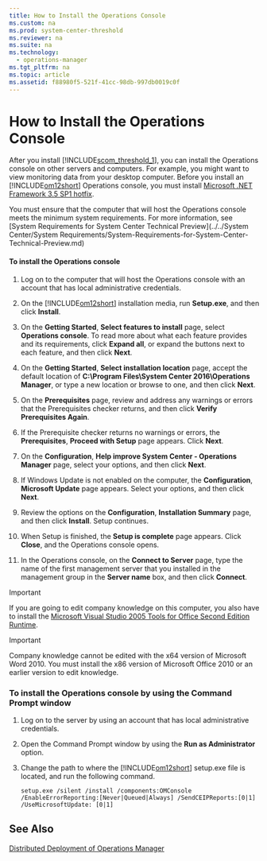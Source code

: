 ```yaml
---
title: How to Install the Operations Console
ms.custom: na
ms.prod: system-center-threshold
ms.reviewer: na
ms.suite: na
ms.technology: 
  - operations-manager
ms.tgt_pltfrm: na
ms.topic: article
ms.assetid: f88980f5-521f-41cc-98db-997db0019c0f
---
```

# How to Install the Operations Console
After you install [!INCLUDE[scom_threshold_1](../../Token/scom_threshold_1_md.md)], you can install the Operations console on other servers and computers. For example, you might want to view monitoring data from your desktop computer. Before you install an [!INCLUDE[om12short](../../Token/om12short_md.md)] Operations console, you must install [Microsoft .NET Framework 3.5 SP1 hotfix](http://go.microsoft.com/fwlink/p/?LinkID=194637).

You must ensure that the computer that will host the Operations console meets the minimum system requirements. For more information, see [System Requirements for System Center Technical Preview](../../System Center/System Requirements/System-Requirements-for-System-Center-Technical-Preview.md)

#### To install the Operations console

1.  Log on to the computer that will host the Operations console with an account that has local administrative credentials.

2.  On the [!INCLUDE[om12short](../../Token/om12short_md.md)] installation media, run **Setup.exe**, and then click **Install**.

3.  On the **Getting Started**, **Select features to install** page, select **Operations console**. To read more about what each feature provides and its requirements, click **Expand all**, or expand the buttons next to each feature, and then click **Next**.

4.  On the **Getting Started**, **Select installation location** page, accept the default location of **C:\\Program Files\\System Center 2016\\Operations Manager**, or type a new location or browse to one, and then click **Next**.

5.  On the **Prerequisites** page, review and address any warnings or errors that the Prerequisites checker returns, and then click **Verify Prerequisites Again**.

6.  If the Prerequisite checker returns no warnings or errors, the **Prerequisites**, **Proceed with Setup** page appears. Click **Next**.

7.  On the **Configuration**, **Help improve System Center \- Operations Manager** page, select your options, and then click **Next**.

8.  If Windows Update is not enabled on the computer, the **Configuration**, **Microsoft Update** page appears. Select your options, and then click **Next**.

9. Review the options on the **Configuration**, **Installation Summary** page, and then click **Install**. Setup continues.

10. When Setup is finished, the **Setup is complete** page appears. Click **Close**, and the Operations console opens.

11. In the Operations console, on the **Connect to Server** page, type the name of the first management server that you installed in the management group in the **Server name** box, and then click **Connect**.

> [!IMPORTANT]
> If you are going to edit company knowledge on this computer, you also have to install the [Microsoft Visual Studio 2005 Tools for Office Second Edition Runtime](http://go.microsoft.com/fwlink/p/?LinkId=74969).

> [!IMPORTANT]
> Company knowledge cannot be edited with the x64 version of Microsoft Word 2010. You must install the x86 version of Microsoft Office 2010 or an earlier version to edit knowledge.

### To install the Operations console by using the Command Prompt window

1.  Log on to the server by using an account that has local administrative credentials.

2.  Open the Command Prompt window by using the **Run as Administrator** option.

3.  Change the path to where the [!INCLUDE[om12short](../../Token/om12short_md.md)] setup.exe file is located, and run the following command.

    ```
    setup.exe /silent /install /components:OMConsole /EnableErrorReporting:[Never|Queued|Always] /SendCEIPReports:[0|1] /UseMicrosoftUpdate: [0|1]
    ```

## See Also
[Distributed Deployment of Operations Manager](Distributed-Deployment-of-Operations-Manager.md)


